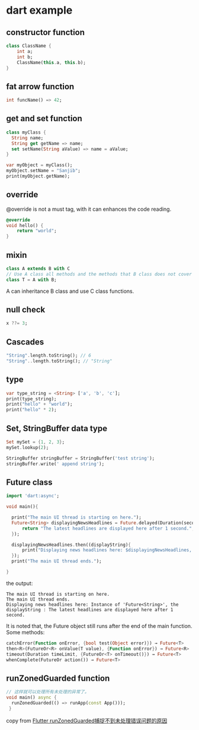 # dart example

## constructor function

``` dart
class ClassName {
    int a;
    int b;
    ClassName(this.a, this.b);
}
```

## fat arrow function

``` dart
int funcName() => 42;
```

## get and set function

``` dart
class myClass {
  String name;
  String get getName => name;
  set setName(String aValue) => name = aValue;
}

var myObject = myClass();
myObject.setName = "Sanjib";
print(myObject.getName);
```

## override
@override is not a must tag, with it can enhances the code reading.

``` dart
@override
void hello() {
    return "world";
}
```

## mixin

``` dart
class A extends B with C
// Use A class all methods and the methods that B class does not cover
class T = A with B;
```
A can inheritance B class and use C class functions.

## null check

``` dart
x ??= 3;
```

## Cascades

``` dart
"String".length.toString(); // 6
"String"..length.toString(); // "String"
```


## type

``` dart
var type_string = <String> ['a', 'b', 'c'];
print(type_string);
print("hello" + "world");
print("hello" * 2);
```

## Set, StringBuffer data type

``` dart
Set mySet = {1, 2, 3};
mySet.lookup(2);

StringBuffer stringBuffer = StringBuffer('test string');
stringBuffer.write(' append string');
```


## Future class

``` dart
import 'dart:async';

void main(){

  print("The main UI thread is starting on here.");
  Future<String> displayingNewsHeadlines = Future.delayed(Duration(seconds: 1), (){
      return "The latest headlines are displayed here after 1 second.";
  });

  displayingNewsHeadlines.then((displayString){
      print("Displaying news headlines here: $displayingNewsHeadlines, the displayString : $displayString");
  });
  print("The main UI thread ends.");

}

```
the output:

```
The main UI thread is starting on here.
The main UI thread ends.
Displaying news headlines here: Instance of 'Future<String>', the displayString : The latest headlines are displayed here after 1 second.
```
It is noted that, the Future object still runs after the end of the main function.
Some methods:

``` dart
catchError(Function onError, {bool test(Object error)}) → Future<T>
then<R>(FutureOr<R> onValue(T value), {Function onError}) → Future<R>
timeout(Duration timeLimit, {FutureOr<T> onTimeout()}) → Future<T>
whenComplete(FutureOr action()) → Future<T>
```

## runZonedGuarded function

``` dart
// 这样就可以处理所有未处理的异常了。
void main() async {
  runZonedGuarded(() => runApp(const App()));
 }
```
copy from [Flutter runZonedGuarded捕捉不到未处理错误问题的原因](https://segmentfault.com/a/1190000022892971)
